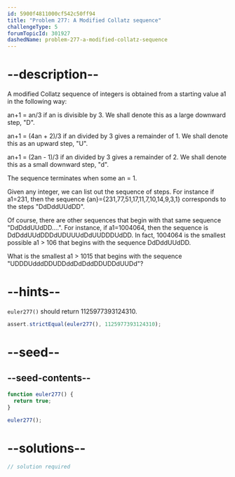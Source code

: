 ```yaml
---
id: 5900f4811000cf542c50ff94
title: "Problem 277: A Modified Collatz sequence"
challengeType: 5
forumTopicId: 301927
dashedName: problem-277-a-modified-collatz-sequence
---
```


# --description--

A modified Collatz sequence of integers is obtained from a starting value a1 in the following way:

an+1 = an/3 if an is divisible by 3. We shall denote this as a large downward step, "D".

an+1 = (4an + 2)/3 if an divided by 3 gives a remainder of 1. We shall denote this as an upward step, "U".

an+1 = (2an - 1)/3 if an divided by 3 gives a remainder of 2. We shall denote this as a small downward step, "d".

The sequence terminates when some an = 1.

Given any integer, we can list out the sequence of steps. For instance if a1=231, then the sequence {an}={231,77,51,17,11,7,10,14,9,3,1} corresponds to the steps "DdDddUUdDD".

Of course, there are other sequences that begin with that same sequence "DdDddUUdDD....". For instance, if a1=1004064, then the sequence is DdDddUUdDDDdUDUUUdDdUUDDDUdDD. In fact, 1004064 is the smallest possible a1 > 106 that begins with the sequence DdDddUUdDD.

What is the smallest a1 > 1015 that begins with the sequence "UDDDUdddDDUDDddDdDddDDUDDdUUDd"?

# --hints--

`euler277()` should return 1125977393124310.

```js
assert.strictEqual(euler277(), 1125977393124310);
```

# --seed--

## --seed-contents--

```js
function euler277() {
  return true;
}

euler277();
```

# --solutions--

```js
// solution required
```

